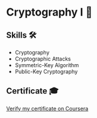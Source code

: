# Cryptography I 🔐

## Skills 🛠️
- Cryptography  
- Cryptographic Attacks  
- Symmetric-Key Algorithm  
- Public-Key Cryptography  

## Certificate 🎓  
[Verify my certificate on Coursera](https://www.coursera.org/account/accomplishments/verify/1YCCACHFUUZC)
